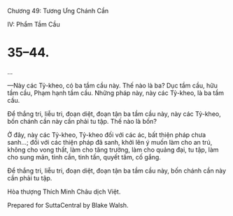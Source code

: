  

Chương 49: Tương Ưng Chánh Cần

IV: Phẩm Tầm Cầu

# 35–44.

…

—Này các Tỷ-kheo, có ba tầm cầu này. Thế nào là ba? Dục tầm cầu, hữu tầm cầu, Phạm hạnh tầm cầu. Những pháp này, này các Tỷ-kheo, là ba tầm cầu.

Ðể thắng tri, liễu tri, đoạn diệt, đoạn tận ba tầm cầu này, này các Tỷ-kheo, bốn chánh cần này cần phải tu tập. Thế nào là bốn?

Ở đây, này các Tỷ-kheo, Tỷ-kheo đối với các ác, bất thiện pháp chưa sanh…; đối với các thiện pháp đã sanh, khởi lên ý muốn làm cho an trú, không cho vong thất, làm cho tăng trưởng, làm cho quảng đại, tu tập, làm cho sung mãn, tinh cần, tinh tấn, quyết tâm, cố gắng.

Ðể thắng tri, liễu tri, đoạn diệt, đoạn tận ba tầm cầu này, bốn chánh cần này cần phải tu tập.

Hòa thượng Thích Minh Châu dịch Việt.

Prepared for SuttaCentral by Blake Walsh.